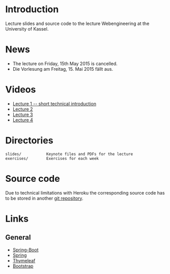 # Introduction

Lecture slides and source code to the lecture Webengineering at the University of Kassel.

# News

- The lecture on Friday, 15th May 2015 is cancelled.
- Die Vorlesung am Freitag, 15. Mai 2015 fällt aus.

# Videos

- [Lecture 1 -- short technical introduction](https://www.youtube.com/watch?v=frDUiyJ7hDk)
- [Lecture 2](https://www.youtube.com/watch?v=BNcWfW0yyVk)
- [Lecture 3](https://www.youtube.com/watch?v=te5xsNmowb4)
- [Lecture 4](https://www.youtube.com/watch?v=7ismWCTc-r0)

# Directories

    slides/           Keynote files and PDFs for the lecture
    exercises/        Exercises for each week

# Source code

Due to technical limitations with Heroku the corresponding source code has to be stored in another [git repository](https://github.com/micromata/webengineering-2015-ss-demo).

# Links

## General

- [Spring-Boot](http://docs.spring.io/spring-boot/docs/1.2.4.BUILD-SNAPSHOT/reference/htmlsingle/)
- [Spring](https://spring.io/)
- [Thymeleaf](http://www.thymeleaf.org/)
- [Bootstrap](http://getbootstrap.com)
